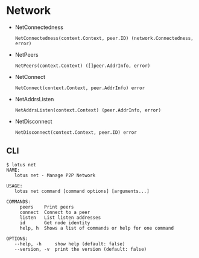 # Network

* NetConnectedness

  `NetConnectedness(context.Context, peer.ID) (network.Connectedness, error)`

* NetPeers
  
  `NetPeers(context.Context) ([]peer.AddrInfo, error)`

* NetConnect
  
  `NetConnect(context.Context, peer.AddrInfo) error`

* NetAddrsListen

  `NetAddrsListen(context.Context) (peer.AddrInfo, error)`

* NetDisconnect

  `NetDisconnect(context.Context, peer.ID) error`

## CLI

```
$ lotus net
NAME:
   lotus net - Manage P2P Network

USAGE:
   lotus net command [command options] [arguments...]

COMMANDS:
     peers    Print peers
     connect  Connect to a peer
     listen   List listen addresses
     id       Get node identity
     help, h  Shows a list of commands or help for one command

OPTIONS:
   --help, -h     show help (default: false)
   --version, -v  print the version (default: false)
```